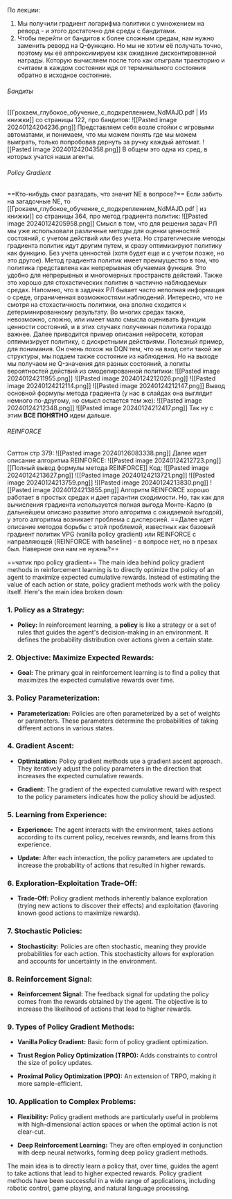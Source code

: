  
По лекции:
1) Мы получили градиент логарифма политики с умножением на реворд - и этого достаточно для среды с бандитами.
2) Чтобы перейти от бандитов к более сложным средам, нам нужно заменить реворд на Q-функцию. Но мы не хотим её получать точно, поэтому мы её аппроксимируем как ожидание дисконтированной награды. Которую вычисляем после того как отыграли траекторию и считаем в каждом состоянии идя от терминального состояния обратно в исходное состояние.

###### Бандиты
[[Грокаем_глубокое_обучение_с_подкреплением_NdMAJD.pdf | Из книжки]] со страницы 122, про бандитов:
![[Pasted image 20240124204236.png]]
Представляем себя возле стойки с игровыми автоматами, и понимаем, что мы можем понять где мы можем выиграть, только попробовав дернуть за ручку каждый автомат. 
![[Pasted image 20240124204358.png]]
В общем это одна из сред, в которых учатся наши агенты.

###### Policy Gradient
==Кто-нибудь смог разгадать, что значит NE в вопросе?==
Если забить на загадочные NE, то [[Грокаем_глубокое_обучение_с_подкреплением_NdMAJD.pdf | из книжки]] со страницы 364, про метод градиента политик:
![[Pasted image 20240124205958.png]]
Смысл в том, что для решения задач РЛ мы уже использовали различные методы для оценки ценностей состояний, с учетом действий или без учета. Но стратегические методы градиента политик идут другим путем, и сразу оптимизируют политику как функцию. Без учета ценностей (хотя будет еще и с учетом позже, но это другое). 
Метод градиента политик имеет преимущество в том, что политика представлена как непрерывная обучаемая функция. Это удобно для непрерывных и многомерных пространств действий. Также это хорошо для стохастических политик в частично наблюдаемых средах. Напомню, что в задачах РЛ бывает часто неполная информация о среде, ограниченная возможностями наблюдений. 
Интересно, что не смотря на стохастичность политики, она вполне сходится к детерминированному результату. Во многих средах также, невозможно, сложно, или имеет мало смысла оценивать функции ценности состояний, и в этих случаях полученная политика гораздо важнее.
Далее приводится пример описания нейросети, которая оптимизирует политику, с дискретными действиями. Полезный пример, для понимания. Он очень похож на DQN тем, что на вход сети такой же структуры, мы подаем также состояние из наблюдения. Но на выходе мы получаем не Q-значения для разных состояний, а логиты вероятностей действий из смоделированной политики:
![[Pasted image 20240124211955.png]]
![[Pasted image 20240124212026.png]]
![[Pasted image 20240124212114.png]]
![[Pasted image 20240124212147.png]]
Вывод основной формулы метода градиента (у нас в слайдах она выглядит немного по-другому, но смысл остается тем же):
![[Pasted image 20240124212348.png]]
![[Pasted image 20240124212417.png]]
Так ну с этим **ВСЕ ПОНЯТНО** идем дальше.
###### REINFORCE
Саттон стр 379:
![[Pasted image 20240126083338.png]]
Далее идет описание алгоритма REINFORCE:
![[Pasted image 20240124212723.png]]
[[Полный вывод формулы метода REINFORCE]]
Код:
![[Pasted image 20240124213627.png]]
![[Pasted image 20240124213721.png]]
![[Pasted image 20240124213759.png]]
![[Pasted image 20240124213830.png]]
![[Pasted image 20240124213855.png]]
Алгоритм REINFORCE хорошо работает в простых средах и дает гарантии сходимости. Но, так как для вычисления градиента используется полная выгода Монте-Карло (в дальнейшем описано развитие этого алгоритма с ожидаемой выгодой), у этого алгоритма возникает проблема с дисперсией. ==Далее идет описание методов борьбы с этой проблемой, известных как базовый градиент политик VPG (vanilla policy gradient) или REINFORCE с направляющей (REINFORCE with baseline) - в вопросе нет, но в презах был. Наверное они нам не нужны?==


==чатик про policy gradient==
The main idea behind policy gradient methods in reinforcement learning is to directly optimize the policy of an agent to maximize expected cumulative rewards. Instead of estimating the value of each action or state, policy gradient methods work with the policy itself. Here's the main idea broken down:

### 1. Policy as a Strategy:

- **Policy:** In reinforcement learning, a **policy** is like a strategy or a set of rules that guides the agent's decision-making in an environment. It defines the probability distribution over actions given a certain state.

### 2. Objective: Maximize Expected Rewards:

- **Goal:** The primary goal in reinforcement learning is to find a policy that maximizes the expected cumulative rewards over time.

### 3. Policy Parameterization:

- **Parameterization:** Policies are often parameterized by a set of weights or parameters. These parameters determine the probabilities of taking different actions in various states.

### 4. Gradient Ascent:

- **Optimization:** Policy gradient methods use a gradient ascent approach. They iteratively adjust the policy parameters in the direction that increases the expected cumulative rewards.

- **Gradient:** The gradient of the expected cumulative reward with respect to the policy parameters indicates how the policy should be adjusted.

### 5. Learning from Experience:

- **Experience:** The agent interacts with the environment, takes actions according to its current policy, receives rewards, and learns from this experience.

- **Update:** After each interaction, the policy parameters are updated to increase the probability of actions that resulted in higher rewards.

### 6. Exploration-Exploitation Trade-Off:

- **Trade-Off:** Policy gradient methods inherently balance exploration (trying new actions to discover their effects) and exploitation (favoring known good actions to maximize rewards).

### 7. Stochastic Policies:

- **Stochasticity:** Policies are often stochastic, meaning they provide probabilities for each action. This stochasticity allows for exploration and accounts for uncertainty in the environment.

### 8. Reinforcement Signal:

- **Reinforcement Signal:** The feedback signal for updating the policy comes from the rewards obtained by the agent. The objective is to increase the likelihood of actions that lead to higher rewards.

### 9. Types of Policy Gradient Methods:

- **Vanilla Policy Gradient:** Basic form of policy gradient optimization.
  
- **Trust Region Policy Optimization (TRPO):** Adds constraints to control the size of policy updates.

- **Proximal Policy Optimization (PPO):** An extension of TRPO, making it more sample-efficient.

### 10. Application to Complex Problems:

- **Flexibility:** Policy gradient methods are particularly useful in problems with high-dimensional action spaces or when the optimal action is not clear-cut.

- **Deep Reinforcement Learning:** They are often employed in conjunction with deep neural networks, forming deep policy gradient methods.

The main idea is to directly learn a policy that, over time, guides the agent to take actions that lead to higher expected rewards. Policy gradient methods have been successful in a wide range of applications, including robotic control, game playing, and natural language processing.
